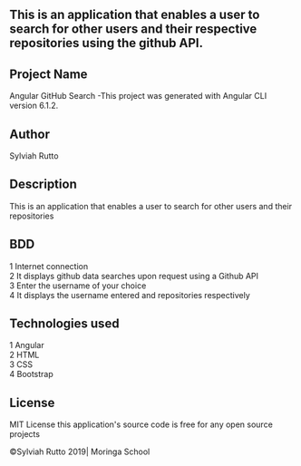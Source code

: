 ## This is an application that enables a user to search for other users and their respective repositories using the github API.

## Project Name
Angular GitHub Search -This project was generated with Angular CLI version 6.1.2.

## Author
Sylviah Rutto

## Description
This is an application that enables a user to search for other users and their repositories

## BDD
1 Internet connection<br>
2 It displays github data searches upon request using a Github API<br>
3 Enter the username of your choice<br>
4 It displays the username entered and repositories respectively<br>

## Technologies used
1 Angular<br>
2 HTML<br>
3 CSS<br>
4 Bootstrap

## License
MIT License this application's source code is free for any open source projects

©Sylviah Rutto 2019| Moringa School

